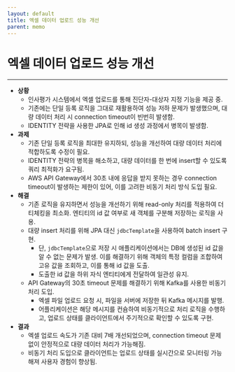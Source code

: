 ```yaml
---
layout: default
title: 엑셀 데이터 업로드 성능 개선
parent: memo
---
```

# 엑셀 데이터 업로드 성능 개선
---

- **상황**
    - 인사평가 시스템에서 엑셀 업로드를 통해 진단자-대상자 지정 기능을 제공 중.
    - 기존에는 단일 등록 로직을 그대로 재활용하여 성능 저하 문제가 발생했으며, 대량 데이터 처리 시 connection timeout이 빈번히 발생함.
    - IDENTITY 전략을 사용한 JPA로 인해 id 생성 과정에서 병목이 발생함.
- **과제**
    - 기존 단일 등록 로직을 최대한 유지하되, 성능을 개선하여 대량 데이터 처리에 적합하도록 수정이 필요.
    - IDENTITY 전략의 병목을 해소하고, 대량 데이터를 한 번에 insert할 수 있도록 쿼리 최적화가 요구됨.
    - AWS API Gateway에서 30초 내에 응답을 받지 못하는 경우 connection timeout이 발생하는 제한이 있어, 이를 고려한 비동기 처리 방식 도입 필요.
- **해결**
    - 기존 로직을 유지하면서 성능을 개선하기 위해 read-only 처리를 적용하여 더티체킹을 최소화. 엔티티의 id 값 여부로 새 객체를 구분해 저장하는 로직을 사용.
    - 대량 insert 처리를 위해 JPA 대신 `jdbcTemplate`을 사용하여 batch insert 구현.
        - 단, `jdbcTemplate`으로 저장 시 애플리케이션에서는 DB에 생성된 id 값을 알 수 없는 문제가 발생. 이를 해결하기 위해 객체의 특정 컬럼을 조합하여 고유 값을 조회하고, 이를 통해 id 값을 도출.
        - 도출한 id 값을 하위 자식 엔티티에게 전달하여 일관성 유지.
    - API Gateway의 30초 timeout 문제를 해결하기 위해 Kafka를 사용한 비동기 처리 도입.
        - 엑셀 파일 업로드 요청 시, 파일을 서버에 저장한 뒤 Kafka 메시지를 발행.
        - 어플리케이션은 해당 메시지를 컨슘하여 비동기적으로 처리 로직을 수행하고, 업로드 상태를 클라이언트에서 주기적으로 확인할 수 있도록 구현.
- **결과**
    - 엑셀 업로드 속도가 기존 대비 7배 개선되었으며, connection timeout 문제 없이 안정적으로 대량 데이터 처리가 가능해짐.
    - 비동기 처리 도입으로 클라이언트는 업로드 상태를 실시간으로 모니터링 가능해져 사용자 경험이 향상됨.
